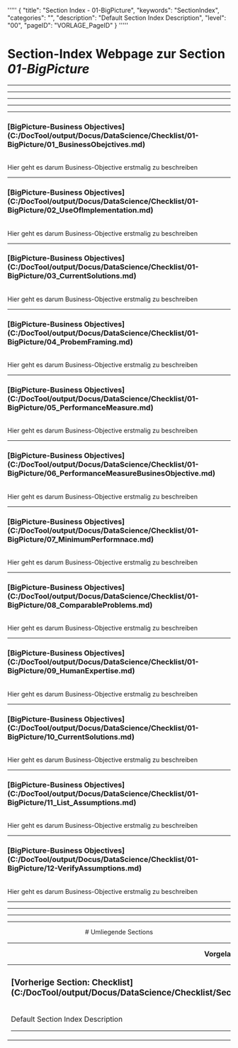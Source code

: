 '''''
{
"title": "Section Index - 01-BigPicture",
"keywords": "SectionIndex",
"categories": "",
"description": "Default Section Index Description",
"level": "00",
"pageID": "VORLAGE_PageID"
}
'''''


<h1>Section-Index Webpage zur Section <i>01-BigPicture</i></h1>

<hr><hr><hr><hr><hr>


<h3>[BigPicture-Business Objectives](C:/DocTool/output/Docus/DataScience/Checklist/01-BigPicture/01_BusinessObejctives.md)</h3><br>Hier geht es darum Business-Objective erstmalig zu beschreiben<hr>


<h3>[BigPicture-Business Objectives](C:/DocTool/output/Docus/DataScience/Checklist/01-BigPicture/02_UseOfImplementation.md)</h3><br>Hier geht es darum Business-Objective erstmalig zu beschreiben<hr>


<h3>[BigPicture-Business Objectives](C:/DocTool/output/Docus/DataScience/Checklist/01-BigPicture/03_CurrentSolutions.md)</h3><br>Hier geht es darum Business-Objective erstmalig zu beschreiben<hr>


<h3>[BigPicture-Business Objectives](C:/DocTool/output/Docus/DataScience/Checklist/01-BigPicture/04_ProbemFraming.md)</h3><br>Hier geht es darum Business-Objective erstmalig zu beschreiben<hr>


<h3>[BigPicture-Business Objectives](C:/DocTool/output/Docus/DataScience/Checklist/01-BigPicture/05_PerformanceMeasure.md)</h3><br>Hier geht es darum Business-Objective erstmalig zu beschreiben<hr>


<h3>[BigPicture-Business Objectives](C:/DocTool/output/Docus/DataScience/Checklist/01-BigPicture/06_PerformanceMeasureBusinesObjective.md)</h3><br>Hier geht es darum Business-Objective erstmalig zu beschreiben<hr>


<h3>[BigPicture-Business Objectives](C:/DocTool/output/Docus/DataScience/Checklist/01-BigPicture/07_MinimumPerformnace.md)</h3><br>Hier geht es darum Business-Objective erstmalig zu beschreiben<hr>


<h3>[BigPicture-Business Objectives](C:/DocTool/output/Docus/DataScience/Checklist/01-BigPicture/08_ComparableProblems.md)</h3><br>Hier geht es darum Business-Objective erstmalig zu beschreiben<hr>


<h3>[BigPicture-Business Objectives](C:/DocTool/output/Docus/DataScience/Checklist/01-BigPicture/09_HumanExpertise.md)</h3><br>Hier geht es darum Business-Objective erstmalig zu beschreiben<hr>


<h3>[BigPicture-Business Objectives](C:/DocTool/output/Docus/DataScience/Checklist/01-BigPicture/10_CurrentSolutions.md)</h3><br>Hier geht es darum Business-Objective erstmalig zu beschreiben<hr>


<h3>[BigPicture-Business Objectives](C:/DocTool/output/Docus/DataScience/Checklist/01-BigPicture/11_List_Assumptions.md)</h3><br>Hier geht es darum Business-Objective erstmalig zu beschreiben<hr>


<h3>[BigPicture-Business Objectives](C:/DocTool/output/Docus/DataScience/Checklist/01-BigPicture/12-VerifyAssumptions.md)</h3><br>Hier geht es darum Business-Objective erstmalig zu beschreiben<hr><center><hr><hr><hr> # Umliegende Sections
 </h2><br><table><thead> <tr> <th><center>Vorgelagerte Section</center></th> <th><center>Nachgelagerte Section</center></th></tr></thead><tbody><tr><td><h3>[Vorherige Section: Checklist](C:/DocTool/output/Docus/DataScience/Checklist/SectionIndex_DocTooloutputDocusDataScienceChecklist.html)</h3><br>Default Section Index Description<hr></td><td><h3>noch gabs keine Zuordnung<hr></td></tr></tbody></table>